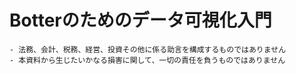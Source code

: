 # Botterのためのデータ可視化入門

```{warning} 免責事項
- 法務、会計、税務、経営、投資その他に係る助言を構成するものではありません
- 本資料から生じたいかなる損害に関して、一切の責任を負うものではありません
```
